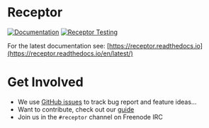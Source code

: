 Receptor
==============

[![Documentation](https://readthedocs.org/projects/receptor/badge/?version=stable)](https://receptor.readthedocs.io/en/latest/)
[![Receptor Testing](https://github.com/project-receptor/receptor/workflows/Receptor%20Testing/badge.svg)](https://github.com/project-receptor/receptor/actions?query=workflow%3A%22Receptor+Testing%22)


For the latest documentation see: [https://receptor.readthedocs.io](https://receptor.readthedocs.io/en/latest/)

Get Involved
============

* We use [GitHub issues](https://github.com/project-receptor/receptor/issues) to track bug report and feature ideas...
* Want to contribute, check out our [guide](CONTRIBUTING.md)
* Join us in the `#receptor` channel on Freenode IRC
